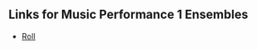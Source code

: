 ## Links for Music Performance 1 Ensembles

- [Roll](https://forms.office.com/Pages/ResponsePage.aspx?id=OPHbPg14GEGkjDHFK4ympd9y8YIMowZNvmJ5T_1ZXrVUNDRUQjlMQ0lIQUlTR1lSQVJaQjRLUFBEQi4u)
